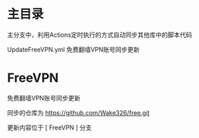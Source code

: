 # 主目录
主分支中，利用Actions定时执行的方式自动同步其他库中的脚本代码

UpdateFreeVPN.yml 免费翻墙VPN账号同步更新

# FreeVPN
免费翻墙VPN账号同步更新

同步的仓库为 https://github.com/Wake326/free.git

更新内容位于 [ FreeVPN ] 分支

